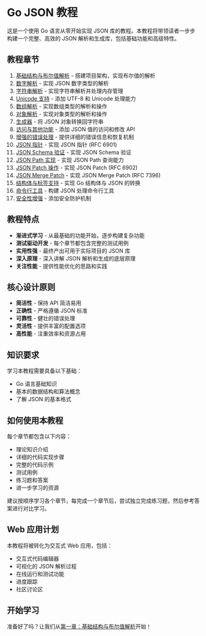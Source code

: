 # Go JSON 教程

这是一个使用 Go 语言从零开始实现 JSON 库的教程。本教程将带领读者一步步构建一个完整、高效的 JSON 解析和生成库，包括基础功能和高级特性。

## 教程章节

1. [基础结构与布尔值解析](./tutorial01/README.md) - 搭建项目架构，实现布尔值的解析
2. [数字解析](./tutorial02/README.md) - 实现 JSON 数字类型的解析
3. [字符串解析](./tutorial03/README.md) - 实现字符串解析并处理内存管理
4. [Unicode 支持](./tutorial04/README.md) - 添加 UTF-8 和 Unicode 处理能力
5. [数组解析](./tutorial05/README.md) - 实现数组类型的解析和操作
6. [对象解析](./tutorial06/README.md) - 实现对象类型的解析和操作
7. [生成器](./tutorial07/README.md) - 将 JSON 对象转换回字符串
8. [访问与其他功能](./tutorial08/README.md) - 添加 JSON 值的访问和修改 API
9. [增强的错误处理](./tutorial09/README.md) - 提供详细的错误信息和恢复机制
10. [JSON 指针](./tutorial10/README.md) - 实现 JSON 指针 (RFC 6901)
11. [JSON Schema 验证](./tutorial11/README.md) - 实现 JSON Schema 验证
12. [JSON Path 实现](./tutorial12/README.md) - 实现 JSON Path 查询能力
13. [JSON Patch 操作](./tutorial13/README.md) - 实现 JSON Patch (RFC 6902)
14. [JSON Merge Patch](./tutorial14/README.md) - 实现 JSON Merge Patch (RFC 7396)
15. [结构体与标签支持](./tutorial15/README.md) - 实现 Go 结构体与 JSON 的转换
16. [命令行工具](./tutorial16/README.md) - 构建 JSON 处理命令行工具
17. [安全性增强](./tutorial17/README.md) - 添加安全防护机制

## 教程特点

- **渐进式学习** - 从最基础的功能开始，逐步构建复杂功能
- **测试驱动开发** - 每个章节都包含完整的测试用例
- **实用性强** - 最终产出可用于实际项目的 JSON 库
- **深入原理** - 深入讲解 JSON 解析和生成的底层原理
- **关注性能** - 提供性能优化的思路和实践

## 核心设计原则

- **简洁性** - 保持 API 简洁易用
- **正确性** - 严格遵循 JSON 标准
- **可靠性** - 健壮的错误处理
- **灵活性** - 提供丰富的配置选项
- **高性能** - 注重效率和资源占用

## 知识要求

学习本教程需要具备以下基础：

- Go 语言基础知识
- 基本的数据结构和算法概念
- 了解 JSON 的基本格式

## 如何使用本教程

每个章节都包含以下内容：

- 理论知识介绍
- 详细的代码实现步骤
- 完整的代码示例
- 测试用例
- 练习题和答案
- 进一步学习的资源

建议按顺序学习各个章节，每完成一个章节后，尝试独立完成练习题，然后参考答案进行对比学习。

## Web 应用计划

本教程将被转化为交互式 Web 应用，包括：

- 交互式代码编辑器
- 可视化的 JSON 解析过程
- 在线运行和测试功能
- 进度跟踪
- 社区讨论区

## 开始学习

准备好了吗？让我们从[第一章：基础结构与布尔值解析](./tutorial01/README.md)开始！ 